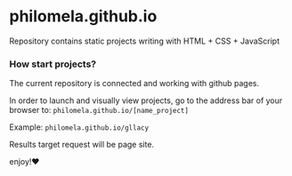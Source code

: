 # philomela.github.io
Repository contains static projects writing with HTML + CSS + JavaScript

### How start projects?
The current repository is connected and working with github pages.

In order to launch and visually view projects, go to the address bar of your browser to: `philomela.github.io/[name_project]`

Example: `philomela.github.io/gllacy`

Results target request will be page site.

enjoy!❤️
